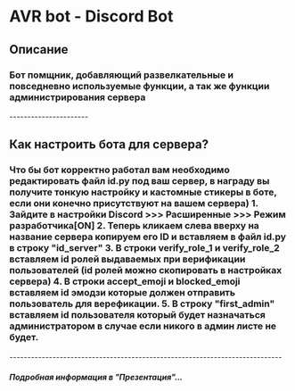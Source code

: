 <h1>AVR bot - Discord Bot</h1>

<h2>Описание</h2>

<h3>Бот помщник, добавляющий развелкательные и повседневно используемые функции,
а так же функции администрирования сервера</h3>
----------------------
<h2>Как настроить бота для сервера?</h2>

<h3>Что бы бот корректно работал вам необходимо
редактировать файл id.py под ваш сервер, в награду вы получите тонкую настройку и кастомные стикеры
в боте, если они конечно присутствуют на вашем сервера)
1. Зайдите в настройки Discord >>> Расширенные >>> Режим разработчика[ON]
2. Теперь кликаем слева вверху на название сервера копируем его ID и вставляем в файл
id.py в строку "id_server"
3. В строки verify_role_1 и verify_role_2 вставляем id ролей выдаваемых при верификации пользователей
   (id ролей можно скопировать в настройках сервера)
4. В строки accept_emoji и blocked_emoji вставляем id эмодзи которые должен отправить
пользователь для верефикации.
5. В строку "first_admin" вставляем id пользователя который будет назначаться администратором
в случае если никого в админ листе не будет.
</h3>
  ----------------------------------------------------------------------------
<h5>Подробная информация в "Презентация"...</h5>